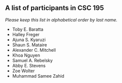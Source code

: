 A list of participants in CSC 195
---------------------------------

*Please keep this list in alphabetical order by last name.*

* Toby E. Baratta
* Halley Freger
* Ajuna S. Kyaruzi
* Shaun S. Mataire
* Alexander C. Mitchell
* Khoa Nguyen
* Samuel A. Rebelsky
* Abby E. Stevens
* Zoe Wolter
* Muhammad Samee Zahid

